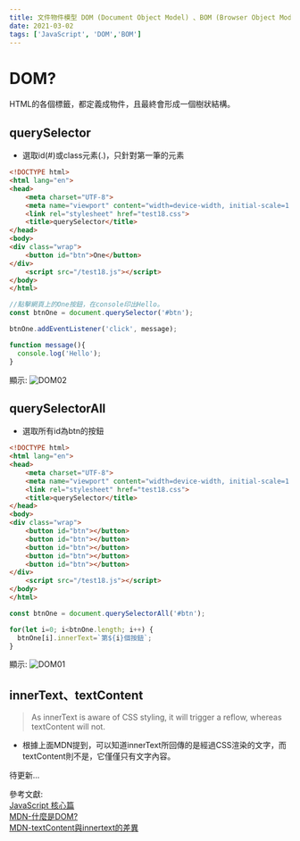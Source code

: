 ```yaml
---
title: 文件物件模型 DOM (Document Object Model) 、BOM (Browser Object Model)
date: 2021-03-02
tags: ['JavaScript', 'DOM','BOM']
---
```


# DOM?
HTML的各個標籤，都定義成物件，且最終會形成一個樹狀結構。

## querySelector

- 選取id(#)或class元素(.)，只針對第一筆的元素

``` HTML
<!DOCTYPE html>
<html lang="en">
<head>
    <meta charset="UTF-8">
    <meta name="viewport" content="width=device-width, initial-scale=1.0">
    <link rel="stylesheet" href="test18.css">
    <title>querySelector</title>
</head>
<body>
<div class="wrap">
    <button id="btn">One</button>
</div>
    <script src="/test18.js"></script>
</body>
</html>
```
``` javascript
//點擊網頁上的One按鈕，在console印出Hello。
const btnOne = document.querySelector('#btn');

btnOne.addEventListener('click', message);

function message(){
  console.log('Hello');
}
```
顯示:
![DOM02](https://i.imgur.com/5Jsnk8w.png)

## querySelectorAll

- 選取所有id為btn的按鈕

``` HTML
<!DOCTYPE html>
<html lang="en">
<head>
    <meta charset="UTF-8">
    <meta name="viewport" content="width=device-width, initial-scale=1.0">
    <link rel="stylesheet" href="test18.css">
    <title>querySelector</title>
</head>
<body>
<div class="wrap">
    <button id="btn"></button>
    <button id="btn"></button>
    <button id="btn"></button>
    <button id="btn"></button>
    <button id="btn"></button>
</div>
    <script src="/test18.js"></script>
</body>
</html>
```
```javascript
const btnOne = document.querySelectorAll('#btn');

for(let i=0; i<btnOne.length; i++) {
  btnOne[i].innerText=`第${i}個按鈕`;
}

``` 
顯示:
![DOM01](https://i.imgur.com/vbVH1hU.png)

## innerText、textContent

> As innerText is aware of CSS styling, it will trigger a reflow, whereas textContent will not.
- 根據上面MDN提到，可以知道innerText所回傳的是經過CSS渲染的文字，而textContent則不是，它僅僅只有文字內容。

待更新...

參考文獻:<br/>
[JavaScript 核心篇](https://www.hexschool.com/courses/js-core.html "Title")<br/>
[MDN-什麼是DOM?](https://developer.mozilla.org/en-US/docs/Web/API/Document_Object_Model/Introduction#what_is_the_dom "Title")<br/>
[MDN-textContent與innertext的差異](https://developer.mozilla.org/zh-TW/docs/Web/API/Node/textContent "Title")
